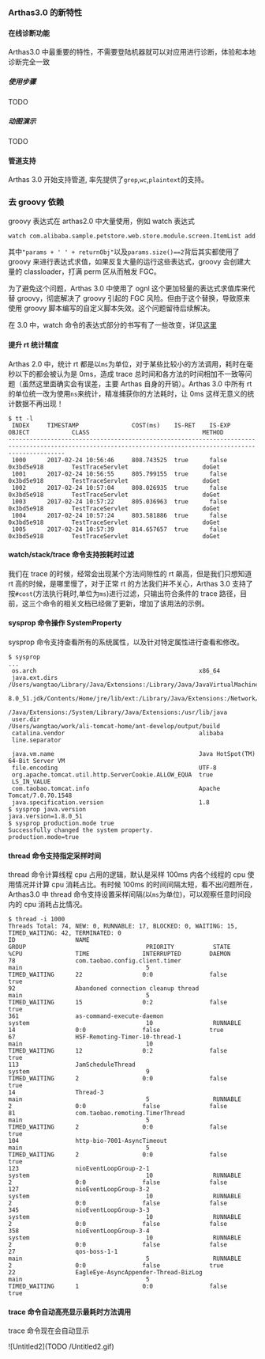 ### Arthas3.0 的新特性

#### 在线诊断功能

Arthas3.0 中最重要的特性，不需要登陆机器就可以对应用进行诊断，体验和本地诊断完全一致

##### 使用步骤

TODO

##### 动图演示

TODO

#### 管道支持

Arthas 3.0 开始支持管道, 率先提供了`grep`,`wc`,`plaintext`的支持。

### 去 groovy 依赖

groovy 表达式在 arthas2.0 中大量使用，例如 watch 表达式

```bash
watch com.alibaba.sample.petstore.web.store.module.screen.ItemList add "params + ' ' + returnObj" params.size()==2
```

其中`"params + ' ' + returnObj"`以及`params.size()==2`背后其实都使用了 groovy 来进行表达式求值，如果反复大量的运行这些表达式，groovy 会创建大量的 classloader，打满 perm 区从而触发 FGC。

为了避免这个问题，Arthas 3.0 中使用了 ognl 这个更加轻量的表达式求值库来代替 groovy，彻底解决了 groovy 引起的 FGC 风险。但由于这个替换，导致原来使用 groovy 脚本编写的自定义脚本失效。这个问题留待后续解决。

在 3.0 中，watch 命令的表达式部分的书写有了一些改变，详见[这里](https://arthas.aliyun.com/3.x/doc/watch)

#### 提升 rt 统计精度

Arthas 2.0 中，统计 rt 都是以`ms`为单位，对于某些比较小的方法调用，耗时在毫秒以下的都会被认为是 0ms，造成 trace 总时间和各方法的时间相加不一致等问题（虽然这里面确实会有误差，主要 Arthas 自身的开销）。Arthas 3.0 中所有 rt 的单位统一改为使用`ns`来统计，精准捕获你的方法耗时，让 0ms 这样无意义的统计数据不再出现！

```
$ tt -l
 INDEX     TIMESTAMP               COST(ms)    IS-RET    IS-EXP   OBJECT            CLASS                                METHOD
------------------------------------------------------------------------------------------------------------------------------------------------------------
 1000      2017-02-24 10:56:46     808.743525  true      false    0x3bd5e918        TestTraceServlet                     doGet
 1001      2017-02-24 10:56:55     805.799155  true      false    0x3bd5e918        TestTraceServlet                     doGet
 1002      2017-02-24 10:57:04     808.026935  true      false    0x3bd5e918        TestTraceServlet                     doGet
 1003      2017-02-24 10:57:22     805.036963  true      false    0x3bd5e918        TestTraceServlet                     doGet
 1004      2017-02-24 10:57:24     803.581886  true      false    0x3bd5e918        TestTraceServlet                     doGet
 1005      2017-02-24 10:57:39     814.657657  true      false    0x3bd5e918        TestTraceServlet                     doGet
```

#### watch/stack/trace 命令支持按耗时过滤

我们在 trace 的时候，经常会出现某个方法间隙性的 rt 飙高，但是我们只想知道 rt 高的时候，是哪里慢了，对于正常 rt 的方法我们并不关心，Arthas 3.0 支持了按`#cost`(方法执行耗时,单位为`ms`)进行过滤，只输出符合条件的 trace 路径，目前，这三个命令的相关文档已经做了更新，增加了该用法的示例。

#### sysprop 命令操作 SystemProperty

sysprop 命令支持查看所有的系统属性，以及针对特定属性进行查看和修改。

```
$ sysprop
...
 os.arch                                              x86_64
 java.ext.dirs                                        /Users/wangtao/Library/Java/Extensions:/Library/Java/JavaVirtualMachines/jdk1.
                                                      8.0_51.jdk/Contents/Home/jre/lib/ext:/Library/Java/Extensions:/Network/Library
                                                      /Java/Extensions:/System/Library/Java/Extensions:/usr/lib/java
 user.dir                                             /Users/wangtao/work/ali-tomcat-home/ant-develop/output/build
 catalina.vendor                                      alibaba
 line.separator

 java.vm.name                                         Java HotSpot(TM) 64-Bit Server VM
 file.encoding                                        UTF-8
 org.apache.tomcat.util.http.ServerCookie.ALLOW_EQUA  true
 LS_IN_VALUE
 com.taobao.tomcat.info                               Apache Tomcat/7.0.70.1548
 java.specification.version                           1.8
$ sysprop java.version
java.version=1.8.0_51
$ sysprop production.mode true
Successfully changed the system property.
production.mode=true
```

#### thread 命令支持指定采样时间

thread 命令计算线程 cpu 占用的逻辑，默认是采样 100ms 内各个线程的 cpu 使用情况并计算 cpu 消耗占比。有时候 100ms 的时间间隔太短，看不出问题所在，Arthas3.0 中 thread 命令支持设置采样间隔(以`ms`为单位)，可以观察任意时间段内的 cpu 消耗占比情况。

```
$ thread -i 1000
Threads Total: 74, NEW: 0, RUNNABLE: 17, BLOCKED: 0, WAITING: 15, TIMED_WAITING: 42, TERMINATED: 0
ID                 NAME                                                     GROUP                                  PRIORITY           STATE              %CPU               TIME               INTERRUPTED        DAEMON
78                 com.taobao.config.client.timer                           main                                   5                  TIMED_WAITING      22                 0:0                false              true
92                 Abandoned connection cleanup thread                      main                                   5                  TIMED_WAITING      15                 0:2                false              true
361                as-command-execute-daemon                                system                                 10                 RUNNABLE           14                 0:0                false              true
67                 HSF-Remoting-Timer-10-thread-1                           main                                   10                 TIMED_WAITING      12                 0:2                false              true
113                JamScheduleThread                                        system                                 9                  TIMED_WAITING      2                  0:0                false              true
14                 Thread-3                                                 main                                   5                  RUNNABLE           2                  0:0                false              false
81                 com.taobao.remoting.TimerThread                          main                                   5                  TIMED_WAITING      2                  0:0                false              true
104                http-bio-7001-AsyncTimeout                               main                                   5                  TIMED_WAITING      2                  0:0                false              true
123                nioEventLoopGroup-2-1                                    system                                 10                 RUNNABLE           2                  0:0                false              false
127                nioEventLoopGroup-3-2                                    system                                 10                 RUNNABLE           2                  0:0                false              false
345                nioEventLoopGroup-3-3                                    system                                 10                 RUNNABLE           2                  0:0                false              false
358                nioEventLoopGroup-3-4                                    system                                 10                 RUNNABLE           2                  0:0                false              false
27                 qos-boss-1-1                                             main                                   5                  RUNNABLE           2                  0:0                false              true
22                 EagleEye-AsyncAppender-Thread-BizLog                     main                                   5                  TIMED_WAITING      1                  0:0                false              true
```

#### trace 命令自动高亮显示最耗时方法调用

trace 命令现在会自动显示

![Untitled2](TODO /Untitled2.gif)
